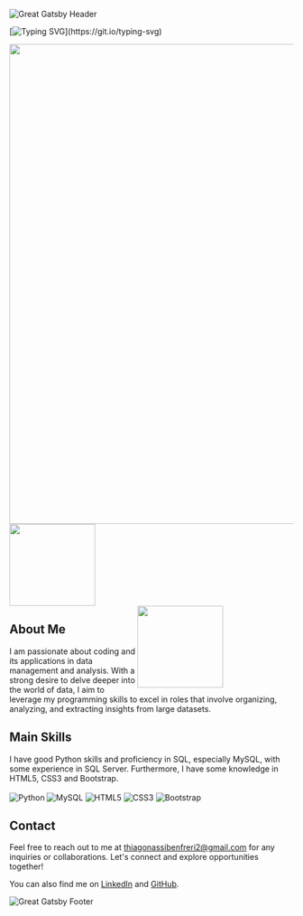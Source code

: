 ![Great Gatsby Header](https://capsule-render.vercel.app/api?type=waving&color=ffd700&height=120&section=header)

[![Typing SVG](https://readme-typing-svg.demolab.com?font=Fira+Code&pause=1000&color=ffffff&center=true&width=435&lines=Welcome,+Mates!;I'm+Thiago+Nassiben+Freri;A+Python+Developer!;and+Aspiring+Data+Analyst!;Glad+you're+here!)](https://git.io/typing-svg)

<div aling="center">
  <center>
    <img width="850em" src="https://github-readme-activity-graph.vercel.app/graph?username=Thiago-Nassiben-Freri&bg_color=transparent&color=ffd700&line=ffd700&point=ffd700&area=true&hide_border=true">
  </center>
</div>

<div>
  <img width="55%" height="145px" src="https://github-readme-stats.vercel.app/api?username=Thiago-Nassiben-Freri&show_icons=true&count_private=true&hide_border=true&title_color=FDFEFE&icon_color=F1C40F&text_color=FDFEFE&bg_color=1C2833&theme=great-gatsby"/>
  <img align="right" width="55%" height="145px" src="https://github-readme-stats.vercel.app/api/top-langs/?username=Thiago-Nassiben-Freri&layout=compact&langs_count=10&theme=great-gatsby"/>
</div>

## About Me
I am passionate about coding and its applications in data management and analysis. With a strong desire to delve deeper into the world of data, I aim to leverage my programming skills to excel in roles that involve organizing, analyzing, and extracting insights from large datasets.

## Main Skills
I have good Python skills and proficiency in SQL, especially MySQL, with some experience in SQL Server. Furthermore, I have some knowledge in HTML5, CSS3 and Bootstrap.
</br>
</br>
![Python](https://img.shields.io/badge/python-3670A0?style=for-the-badge&logo=python&logoColor=ffdd54)
![MySQL](https://img.shields.io/badge/mysql-4479A1.svg?style=for-the-badge&logo=mysql&logoColor=white)
![HTML5](https://img.shields.io/badge/html5-%23E34F26.svg?style=for-the-badge&logo=html5&logoColor=white)
![CSS3](https://img.shields.io/badge/css3-%231572B6.svg?style=for-the-badge&logo=css3&logoColor=white)
![Bootstrap](https://img.shields.io/badge/bootstrap-%238511FA.svg?style=for-the-badge&logo=bootstrap&logoColor=white)

## Contact
Feel free to reach out to me at [thiagonassibenfreri2@gmail.com](mailto:thiagonassibenfreri2@gmail.com) for any inquiries or collaborations. Let's connect and explore opportunities together!

You can also find me on [LinkedIn](https://www.linkedin.com/in/thiago-nassiben-freri/) and [GitHub](https://github.com/Thiago-Nassiben-Freri).

![Great Gatsby Footer](https://capsule-render.vercel.app/api?type=waving&color=ffd700&height=120&section=footer)
